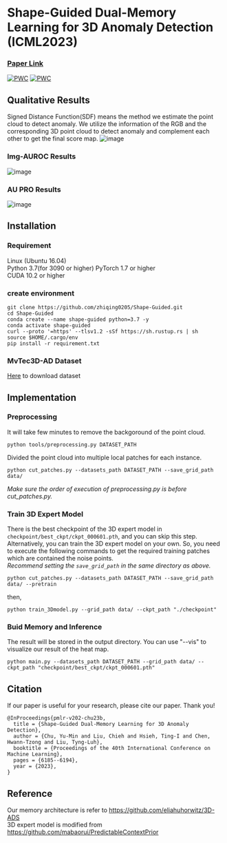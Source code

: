 # Shape-Guided Dual-Memory Learning for 3D Anomaly Detection (ICML2023)
### [Paper Link](https://openreview.net/pdf?id=IkSGn9fcPz)
[![PWC](https://img.shields.io/endpoint.svg?url=https://paperswithcode.com/badge/shape-guided-shape-guided-dual-memory/3d-anomaly-detection-and-segmentation-on)](https://paperswithcode.com/sota/3d-anomaly-detection-and-segmentation-on?p=shape-guided-shape-guided-dual-memory)
[![PWC](https://img.shields.io/endpoint.svg?url=https://paperswithcode.com/badge/shape-guided-shape-guided-dual-memory/rgb-3d-anomaly-detection-and-segmentation-on)](https://paperswithcode.com/sota/rgb-3d-anomaly-detection-and-segmentation-on?p=shape-guided-shape-guided-dual-memory)
## Qualitative Results
Signed Distance Function(SDF) means the method we estimate the point cloud to detect anomaly. We utilize the information of the RGB and the corresponding 3D point cloud to detect anomaly and complement each other to get the final score map.
![image](https://github.com/jayliu0313/Shape-Guided/blob/main/img/complementary_heatmap.png)
### Img-AUROC Results
![image](https://github.com/jayliu0313/Shape-Guided/blob/main/img/Img_AUROC.png)
### AU PRO Results
![image](https://github.com/jayliu0313/Shape-Guided/blob/main/img/Pix_AUPRO.png)
## Installation
### Requirement
Linux (Ubuntu 16.04)  
Python 3.7(for 3090 or higher)
PyTorch 1.7 or higher  
CUDA 10.2 or higher

### create environment
```
git clone https://github.com/zhiqing0205/Shape-Guided.git
cd Shape-Guided
conda create --name shape-guided python=3.7 -y
conda activate shape-guided
curl --proto '=https' --tlsv1.2 -sSf https://sh.rustup.rs | sh
source $HOME/.cargo/env
pip install -r requirement.txt
```

### MvTec3D-AD Dataset
[Here](https://www.mvtec.com/company/research/datasets/mvtec-3d-ad) to download dataset

## Implementation

### Preprocessing
It will take few minutes to remove the backgoround of the point cloud.
```
python tools/preprocessing.py DATASET_PATH
```
Divided the point cloud into multiple local patches for each instance.<br/>
```
python cut_patches.py --datasets_path DATASET_PATH --save_grid_path data/
```
*Make sure the order of execution of preprocessing.py is before cut_patches.py.* <br/>

### Train 3D Expert Model
There is the best checkpoint of the 3D expert model in ```checkpoint/best_ckpt/ckpt_000601.pth```, and you can skip this step. Alternatively, you can train the 3D expert model on your own. So, you need to execute the following commands to get the required training patches which are contained the noise points.<br/>
*Recommend setting the ```save_grid_path``` in the same directory as above.*
```
python cut_patches.py --datasets_path DATASET_PATH --save_grid_path data/ --pretrain
```
then,
```
python train_3Dmodel.py --grid_path data/ --ckpt_path "./checkpoint"
```

### Buid Memory and Inference
The result will be stored in the output directory.
You can use "--vis" to visualize our result of the heat map. 
```
python main.py --datasets_path DATASET_PATH --grid_path data/ --ckpt_path "checkpoint/best_ckpt/ckpt_000601.pth"
```

## Citation
If our paper is useful for your research, please cite our paper. Thank you!
```
@InProceedings{pmlr-v202-chu23b,
  title = {Shape-Guided Dual-Memory Learning for 3D Anomaly Detection},
  author = {Chu, Yu-Min and Liu, Chieh and Hsieh, Ting-I and Chen, Hwann-Tzong and Liu, Tyng-Luh},
  booktitle = {Proceedings of the 40th International Conference on Machine Learning},
  pages = {6185--6194},
  year = {2023},
}
```

## Reference
Our memory architecture is refer to https://github.com/eliahuhorwitz/3D-ADS  
3D expert model is modified from https://github.com/mabaorui/PredictableContextPrior
